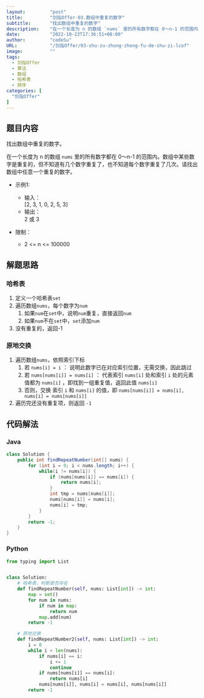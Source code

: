 ```yaml
---
layout:         "post"
title:          "剑指Offer-03.数组中重复的数字"
subtitle:       "找出数组中重复的数字"
description:    "在一个长度为 n 的数组 `nums` 里的所有数字都在 0～n-1 的范围内。数组中某些数字是重复的，但不知道有几个数字重复了，也不知道每个数字重复了几次。请找出数组中任意一个重复的数字"
date:           "2022-10-23T17:36:51+08:00"
author:         "codeSu"
URL:            "/剑指Offer/03-shu-zu-zhong-zhong-fu-de-shu-zi-lcof"
image:          ""
tags:
  - 剑指Offer
  - 算法
  - 数组
  - 哈希表
  - 排序
categories: [
  "剑指Offer"
]
---
```


## 题目内容

找出数组中重复的数字。

在一个长度为 n 的数组 `nums` 里的所有数字都在 0～n-1 的范围内。数组中某些数字是重复的，但不知道有几个数字重复了，也不知道每个数字重复了几次。请找出数组中任意一个重复的数字。

- 示例1:
  - 输入：\
    [2, 3, 1, 0, 2, 5, 3]
  - 输出：\
    2 或 3

- 限制：
  - 2 <= n <= 100000

## 解题思路

### 哈希表

1. 定义一个哈希表`set`
2. 遍历数组`nums`，每个数字为`num`
   1. 如果`num`在`set`中，说明`num`重复，直接返回`num`
   2. 如果`num`不在`set`中，`set`添加`num`
3. 没有重复的，返回-1

### 原地交换

1. 遍历数组`nums`，依照索引下标
   1. 若 `nums[i] = i` ： 说明此数字已在对应索引位置，无需交换，因此跳过
   2. 若 `nums[nums[i]] = nums[i]` ： 代表索引 `nums[i]` 处和索引 `i` 处的元素值都为 `nums[i]` ，即找到一组重复值，返回此值 `nums[i]`
   3. 否则，交换 索引 `i` 和 `nums[i]` 的值，即 `nums[nums[i]] = nums[i], nums[i] = nums[nums[i]]`
2. 遍历完还没有重复项，则返回 `-1`

## 代码解法

### Java

```java
class Solution {
    public int findRepeatNumber(int[] nums) {
        for (int i = 0; i < nums.length; i++) {
            while(i != nums[i]) {
                if (nums[nums[i]] == nums[i]) {
                    return nums[i];
                }
                int tmp = nums[nums[i]];
                nums[nums[i]] = nums[i];
                nums[i] = tmp;
            }
        }
        return -1;
    }
}
```

### Python

```python
from typing import List


class Solution:
    # 哈希表，判断是否存在
    def findRepeatNumber(self, nums: List[int]) -> int:
        map = set()
        for num in nums:
            if num in map:
                return num
            map.add(num)
        return -1

    # 原地交换
    def findRepeatNumber2(self, nums: List[int]) -> int:
        i = 0
        while i < len(nums):
            if nums[i] == i:
                i += 1
                continue
            if nums[nums[i]] == nums[i]:
                return nums[i]
            nums[nums[i]], nums[i] = nums[i], nums[nums[i]]
        return -1
```
